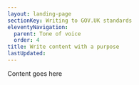```yaml
---
layout: landing-page
sectionKey: Writing to GOV.UK standards
eleventyNavigation:
  parent: Tone of voice
  order: 4
title: Write content with a purpose
lastUpdated:
---
```

Content goes here
